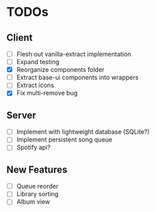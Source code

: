 # TODOs

## Client

- [ ] Flesh out vanilla-extract implementation
- [ ] Expand testing
- [x] Reorganize components folder
- [ ] Extract base-ui components into wrappers
- [ ] Extract icons
- [x] Fix multi-remove bug

## Server

- [ ] Implement with lightweight database (SQLite?)
- [ ] Implement persistent song queue
- [ ] Spotify api?

## New Features

- [ ] Queue reorder
- [ ] Library sorting
- [ ] Album view
